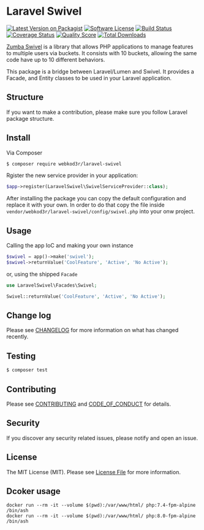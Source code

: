 # Laravel Swivel

[![Latest Version on Packagist][ico-version]][link-packagist]
[![Software License][ico-license]](LICENSE.md)
[![Build Status][ico-scrutinizer-build]][link-build]
[![Coverage Status][ico-scrutinizer-coverage]][link-scrutinizer-coverage]
[![Quality Score][ico-code-quality]][link-code-quality]
[![Total Downloads][ico-downloads]][link-downloads]

[Zumba Swivel](https://github.com/zumba/swivel) is a library that allows PHP
applications to manage features to multiple users via buckets. It consists
with 10 buckets, allowing the same code have up to 10 different behaviors.

This package is a bridge between Laravel/Lumen and Swivel. It provides a Facade,
and Entity classes to be used in your Laravel application.

## Structure

If you want to make a contribution, please make sure you follow Laravel package
structure.

## Install

Via Composer

``` bash
$ composer require webkod3r/laravel-swivel
```

Rgister the new service provider in your application:

```php
$app->register(LaravelSwivel\SwivelServiceProvider::class);
```

After installing the package you can copy the default configuration and replace
it with your own. In order to do that copy the file inside
`vendor/webkod3r/laravel-swivel/config/swivel.php` into your onw project.

## Usage

Calling the app IoC and making your own instance

``` php
$swivel = app()->make('swivel');
$swivel->returnValue('CoolFeature', 'Active', 'No Active');
```

or, using the shipped `Facade`

``` php
use LaravelSwivel\Facades\Swivel;

Swivel::returnValue('CoolFeature', 'Active', 'No Active');
```

## Change log

Please see [CHANGELOG](CHANGELOG.md) for more information on what has changed recently.

## Testing

``` bash
$ composer test
```

## Contributing

Please see [CONTRIBUTING](CONTRIBUTING.md) and [CODE_OF_CONDUCT](CODE_OF_CONDUCT.md) for details.

## Security

If you discover any security related issues, please notify and open an issue.

## License

The MIT License (MIT). Please see [License File](LICENSE.md) for more information.

## Dcoker usage
```
docker run --rm -it --volume $(pwd):/var/www/html/ php:7.4-fpm-alpine /bin/ash
docker run --rm -it --volume $(pwd):/var/www/html/ php:8.0-fpm-alpine /bin/ash
```

[ico-version]: https://img.shields.io/packagist/v/webkod3r/laravel-swivel.svg?style=flat-square
[ico-license]: https://img.shields.io/badge/license-MIT-brightgreen.svg?style=flat-square
[ico-scrutinizer-coverage]: https://scrutinizer-ci.com/g/webkod3r/laravel-swivel/badges/coverage.png?b=master
[ico-scrutinizer-build]: https://scrutinizer-ci.com/g/webkod3r/laravel-swivel/badges/build.png?b=master
[ico-code-quality]: https://scrutinizer-ci.com/g/webkod3r/laravel-swivel/badges/quality-score.png?b=master
[ico-downloads]: https://img.shields.io/packagist/dt/webkod3r/laravel-swivel.svg?style=flat-square

[link-packagist]: https://packagist.org/packages/webkod3r/laravel-swivel
[link-build]: https://scrutinizer-ci.com/g/webkod3r/laravel-swivel/badges/build.png?b=master
[link-scrutinizer-coverage]: https://scrutinizer-ci.com/g/webkod3r/laravel-swivel/code-structure
[link-code-quality]: https://scrutinizer-ci.com/g/webkod3r/laravel-swivel
[link-downloads]: https://packagist.org/packages/webkod3r/laravel-swivel
[link-author]: https://github.com/webkod3r
